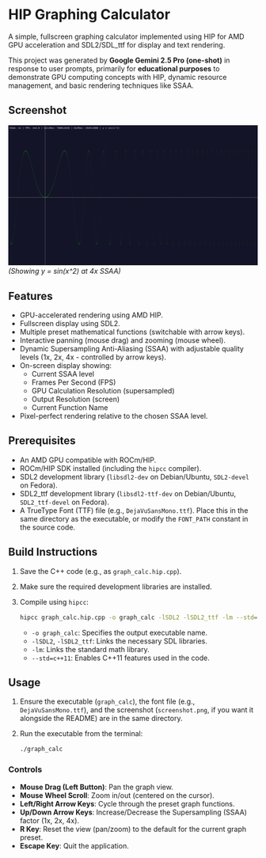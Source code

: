 # HIP Graphing Calculator

A simple, fullscreen graphing calculator implemented using HIP for AMD GPU acceleration and SDL2/SDL_ttf for display and text rendering.

This project was generated by **Google Gemini 2.5 Pro (one-shot)** in response to user prompts, primarily for **educational purposes** to demonstrate GPU computing concepts with HIP, dynamic resource management, and basic rendering techniques like SSAA.

## Screenshot

![HIP Graphing Calculator Screenshot](image.png)
*(Showing y = sin(x^2) at 4x SSAA)*

## Features

*   GPU-accelerated rendering using AMD HIP.
*   Fullscreen display using SDL2.
*   Multiple preset mathematical functions (switchable with arrow keys).
*   Interactive panning (mouse drag) and zooming (mouse wheel).
*   Dynamic Supersampling Anti-Aliasing (SSAA) with adjustable quality levels (1x, 2x, 4x - controlled by arrow keys).
*   On-screen display showing:
    *   Current SSAA level
    *   Frames Per Second (FPS)
    *   GPU Calculation Resolution (supersampled)
    *   Output Resolution (screen)
    *   Current Function Name
*   Pixel-perfect rendering relative to the chosen SSAA level.

## Prerequisites

*   An AMD GPU compatible with ROCm/HIP.
*   ROCm/HIP SDK installed (including the `hipcc` compiler).
*   SDL2 development library (`libsdl2-dev` on Debian/Ubuntu, `SDL2-devel` on Fedora).
*   SDL2_ttf development library (`libsdl2-ttf-dev` on Debian/Ubuntu, `SDL2_ttf-devel` on Fedora).
*   A TrueType Font (TTF) file (e.g., `DejaVuSansMono.ttf`). Place this in the same directory as the executable, or modify the `FONT_PATH` constant in the source code.

## Build Instructions

1.  Save the C++ code (e.g., as `graph_calc.hip.cpp`).
2.  Make sure the required development libraries are installed.
3.  Compile using `hipcc`:

    ```bash
    hipcc graph_calc.hip.cpp -o graph_calc -lSDL2 -lSDL2_ttf -lm --std=c++11
    ```

    *   `-o graph_calc`: Specifies the output executable name.
    *   `-lSDL2`, `-lSDL2_ttf`: Links the necessary SDL libraries.
    *   `-lm`: Links the standard math library.
    *   `--std=c++11`: Enables C++11 features used in the code.

## Usage

1.  Ensure the executable (`graph_calc`), the font file (e.g., `DejaVuSansMono.ttf`), and the screenshot (`screenshot.png`, if you want it alongside the README) are in the same directory.
2.  Run the executable from the terminal:

    ```bash
    ./graph_calc
    ```

### Controls

*   **Mouse Drag (Left Button)**: Pan the graph view.
*   **Mouse Wheel Scroll**: Zoom in/out (centered on the cursor).
*   **Left/Right Arrow Keys**: Cycle through the preset graph functions.
*   **Up/Down Arrow Keys**: Increase/Decrease the Supersampling (SSAA) factor (1x, 2x, 4x).
*   **R Key**: Reset the view (pan/zoom) to the default for the current graph preset.
*   **Escape Key**: Quit the application.
